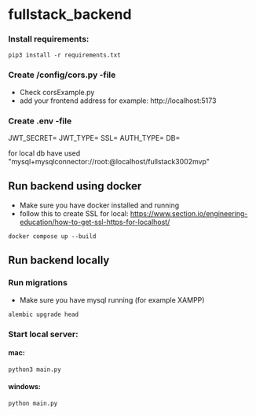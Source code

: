 # fullstack_backend

### Install requirements:
``` pip3 install -r requirements.txt ```

### Create /config/cors.py -file
- Check corsExample.py
- add your frontend address for example: http://localhost:5173

### Create .env -file
JWT_SECRET=
JWT_TYPE=
SSL=
AUTH_TYPE=
DB=

for local db have used "mysql+mysqlconnector://root:@localhost/fullstack3002mvp"

## Run backend using docker
- Make sure you have docker installed and running
- follow this to create SSL for local: https://www.section.io/engineering-education/how-to-get-ssl-https-for-localhost/


```docker compose up --build```

## Run backend locally
### Run migrations
- Make sure you have mysql running (for example XAMPP)

```alembic upgrade head```

### Start local server:
#### mac:
``` python3 main.py ```
#### windows:
```python main.py```
